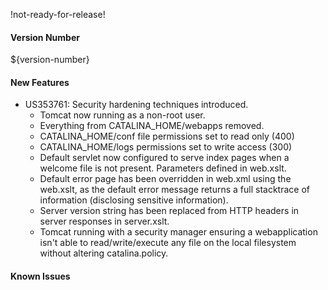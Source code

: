 !not-ready-for-release!

#### Version Number
${version-number}

#### New Features
- US353761: Security hardening techniques introduced.
    - Tomcat now running as a non-root user.
    - Everything from CATALINA_HOME/webapps removed.
    - CATALINA_HOME/conf file permissions set to read only (400)
    - CATALINA_HOME/logs permissions set to write access (300)
    - Default servlet now configured to serve index pages when a welcome file is not present. Parameters defined in web.xslt.
    - Default error page has been overridden in web.xml using the web.xslt, as the default error message returns a full stacktrace of information (disclosing sensitive information).
    - Server version string has been replaced from HTTP headers in server responses in server.xslt.
    - Tomcat running with a security manager ensuring a webapplication isn't able to read/write/execute any file on the local filesystem without altering catalina.policy.

#### Known Issues
